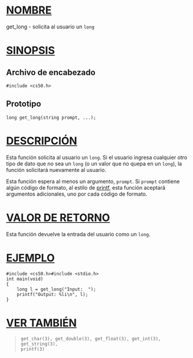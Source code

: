 # [NOMBRE](#nombre)

get_long - solicita al usuario un `long`

# [SINOPSIS](#sinopsis)

## Archivo de encabezado

    #include <cs50.h>

## Prototipo

    long get_long(string prompt, ...);

# [DESCRIPCIÓN](#descripción)

Esta función solicita al usuario un `long`. Si el usuario ingresa cualquier otro tipo de dato que no sea un `long` (o un valor que no quepa en un `long`), la función solicitará nuevamente al usuario.

Esta función espera al menos un argumento, `prompt`. Si `prompt` contiene algún código de formato, al estilo de [printf](printf), esta función aceptará argumentos adicionales, uno por cada código de formato.

# [VALOR DE RETORNO](#valor-de-retorno)

Esta función devuelve la entrada del usuario como un `long`.

# [EJEMPLO](#ejemplo)

    #include <cs50.h>#include <stdio.h>
    int main(void)
    {
        long l = get_long("Input:  ");
        printf("Output: %li\n", l);
    }

# [VER TAMBIÉN](#ver-también)

>     get_char(3), get_double(3), get_float(3), get_int(3), get_string(3),
>     printf(3)